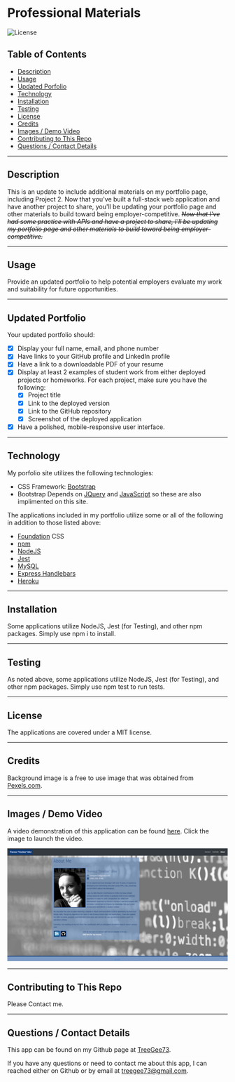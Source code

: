 # Professional Materials
![License](https://img.shields.io/badge/License-MIT-blue)

## Table of Contents
  * [Description](#description)
  * [Usage](#usage)
  * [Updated Porfolio](#updated-portfolia)
  * [Technology](#technology)
  * [Installation](#installation)
  * [Testing](#testing)
  * [License](#license)
  * [Credits](#credits)
  * [Images / Demo Video](#images-/-demo-video)
  * [Contributing to This Repo](#contributing-to-this-repo)
  * [Questions / Contact Details](#questions-/-contact-details)

---

  ## Description
This is an update to include additional materials on my portfolio page, including Project 2. Now that you've built a full-stack web application and have another project to share, you'll be updating your portfolio page and other materials to build toward being employer-competitive. <em><s>Now that I've had some practice with APIs and have a project to share, I'll be updating my portfolio page and other materials to build toward being employer-competitive.</s></em>

---

  ## Usage
Provide an updated portfolio to help potential employers evaluate my work and suitability for future opportunities.

---

  ## Updated Portfolio
Your updated portfolio should:
- [x] Display your full name, email, and phone number
- [x] Have links to your GitHub profile and LinkedIn profile
- [x] Have a link to a downloadable PDF of your resume
- [x] Display at least 2 examples of student work from either deployed projects or homeworks. For each project, make sure you have the following:
    - [x] Project title
    - [x] Link to the deployed version 
    - [x] Link to the GitHub repository
    - [x] Screenshot of the deployed application
- [x] Have a polished, mobile-responsive user interface.

---

  ## Technology
My porfolio site utilizes the following technologies:
 - CSS Framework: [Bootstrap](https://getbootstrap.com/)
 - Bootstrap Depends on [JQuery](https://jquery.com/) and [JavaScript](https://www.javascript.com/) so these are also implimented on this site.

The applications included in my portfolio utilize some or all of the following in addition to those listed above:
 - [Foundation](https://get.foundation/) CSS
 - [npm](https://www.npmjs.com/)
 - [NodeJS](https://nodejs.org/)
 - [Jest](https://jestjs.io/)
 - [MySQL](https://www.mysql.com/)
 - [Express Handlebars](https://www.npmjs.com/package/express-handlebars)
 - [Heroku](https://www.heroku.com/)

---

  ## Installation
Some applications utilize NodeJS, Jest (for Testing), and other npm packages. Simply use npm i to install.

---

  ## Testing
As noted above, some applications utilize NodeJS, Jest (for Testing), and other npm packages. Simply use npm test to run tests.

---

  ## License
The applications are covered under a MIT license.

---

  ## Credits
Background image is a free to use image that was obtained from [Pexels.com](https://www.pexels.com/).

---

  ## Images / Demo Video
  A video demonstration of this application can be found [here](https://youtu.be/8QQGD-kPY20).
  Click the image to launch the video.

  [![Screeshot](Screenshot.jpg)](https://www.youtube.com/watch?v=8QQGD-kPY20 "Demo")

---

  ## Contributing to This Repo
  Please Contact me.

---

  ## Questions / Contact Details
  This app can be found on my Github page at [TreeGee73](https://github.com/TreeGee73).

  If you have any questions or need to contact me about this app, I can reached either on Github or by email at [treegee73@gmail.com](treegee73@gmail.com).
